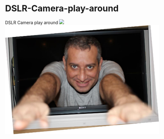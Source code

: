 # DSLR-Camera-play-around
DSLR Camera play around
![](https://github.com/emilkaram/DSLR-Camera-play-around/blob/master/images/e6.jpg)
![](https://github.com/emilkaram/DSLR-Camera-play-around/blob/master/images/e4.jpg)
